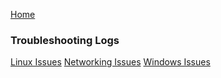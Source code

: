 [Home](../index.html)

### Troubleshooting Logs

[Linux Issues](linux-issues/index.md)
[Networking Issues](networking-issues/index.md)
[Windows Issues](windows-issues/index.md)